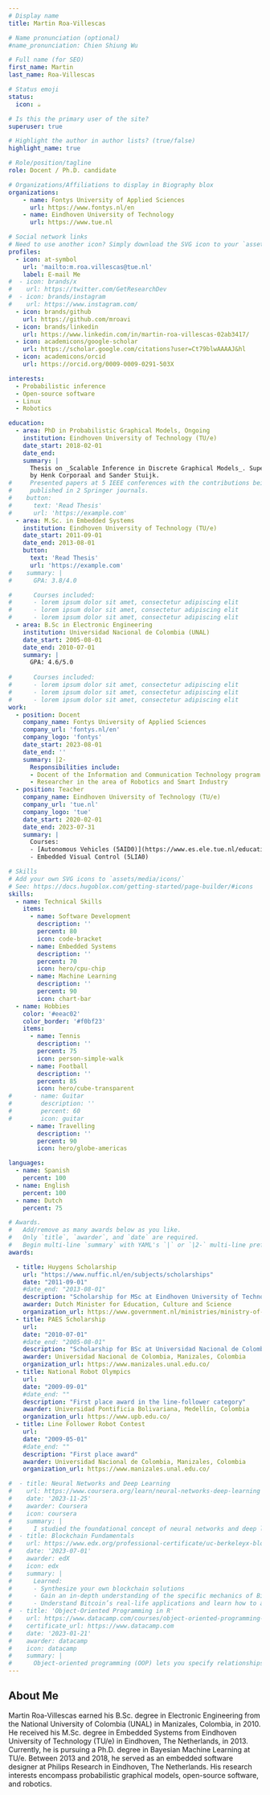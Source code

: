 ```yaml
---
# Display name
title: Martin Roa-Villescas

# Name pronunciation (optional)
#name_pronunciation: Chien Shiung Wu

# Full name (for SEO)
first_name: Martin
last_name: Roa-Villescas

# Status emoji
status:
  icon: ☕️

# Is this the primary user of the site?
superuser: true

# Highlight the author in author lists? (true/false)
highlight_name: true

# Role/position/tagline
role: Docent / Ph.D. candidate

# Organizations/Affiliations to display in Biography blox
organizations:
    - name: Fontys University of Applied Sciences
      url: https://www.fontys.nl/en
    - name: Eindhoven University of Technology
      url: https://www.tue.nl

# Social network links
# Need to use another icon? Simply download the SVG icon to your `assets/media/icons/` folder.
profiles:
  - icon: at-symbol
    url: 'mailto:m.roa.villescas@tue.nl'
    label: E-mail Me
#  - icon: brands/x
#    url: https://twitter.com/GetResearchDev
#  - icon: brands/instagram
#    url: https://www.instagram.com/
  - icon: brands/github
    url: https://github.com/mroavi
  - icon: brands/linkedin
    url: https://www.linkedin.com/in/martin-roa-villescas-02ab3417/
  - icon: academicons/google-scholar
    url: https://scholar.google.com/citations?user=Ct79blwAAAAJ&hl
  - icon: academicons/orcid
    url: https://orcid.org/0009-0009-0291-503X

interests:
  - Probabilistic inference
  - Open-source software
  - Linux
  - Robotics

education:
  - area: PhD in Probabilistic Graphical Models, Ongoing
    institution: Eindhoven University of Technology (TU/e)
    date_start: 2018-02-01
    date_end:
    summary: |
      Thesis on _Scalable Inference in Discrete Graphical Models_. Supervised
      by Henk Corporaal and Sander Stuijk.
#     Presented papers at 5 IEEE conferences with the contributions being
#     published in 2 Springer journals.
#    button:
#      text: 'Read Thesis'
#      url: 'https://example.com'
  - area: M.Sc. in Embedded Systems
    institution: Eindhoven University of Technology (TU/e)
    date_start: 2011-09-01
    date_end: 2013-08-01
    button:
      text: 'Read Thesis'
      url: 'https://example.com'
#    summary: |
#      GPA: 3.8/4.0

#      Courses included:
#      - lorem ipsum dolor sit amet, consectetur adipiscing elit
#      - lorem ipsum dolor sit amet, consectetur adipiscing elit
#      - lorem ipsum dolor sit amet, consectetur adipiscing elit
  - area: B.Sc in Electronic Engineering
    institution: Universidad Nacional de Colombia (UNAL)
    date_start: 2005-08-01
    date_end: 2010-07-01
    summary: |
      GPA: 4.6/5.0
      
#      Courses included:
#      - lorem ipsum dolor sit amet, consectetur adipiscing elit
#      - lorem ipsum dolor sit amet, consectetur adipiscing elit
#      - lorem ipsum dolor sit amet, consectetur adipiscing elit
work:
  - position: Docent
    company_name: Fontys University of Applied Sciences
    company_url: 'fontys.nl/en'
    company_logo: 'fontys'
    date_start: 2023-08-01
    date_end: ''
    summary: |2-
      Responsibilities include:
      - Docent of the Information and Communication Technology program
      - Researcher in the area of Robotics and Smart Industry
  - position: Teacher
    company_name: Eindhoven University of Technology (TU/e)
    company_url: 'tue.nl'
    company_logo: 'tue'
    date_start: 2020-02-01
    date_end: 2023-07-31
    summary: |
      Courses:
      - [Autonomous Vehicles (5AID0)](https://www.es.ele.tue.nl/education/5aid0/)
      - Embedded Visual Control (5LIA0)

# Skills
# Add your own SVG icons to `assets/media/icons/`
# See: https://docs.hugoblox.com/getting-started/page-builder/#icons
skills:
  - name: Technical Skills
    items:
      - name: Software Development
        description: ''
        percent: 80
        icon: code-bracket
      - name: Embedded Systems
        description: ''
        percent: 70
        icon: hero/cpu-chip
      - name: Machine Learning
        description: ''
        percent: 90
        icon: chart-bar
  - name: Hobbies
    color: '#eeac02'
    color_border: '#f0bf23'
    items:
      - name: Tennis
        description: ''
        percent: 75
        icon: person-simple-walk
      - name: Football
        description: ''
        percent: 85
        icon: hero/cube-transparent
#      - name: Guitar
#        description: ''
#        percent: 60
#        icon: guitar
      - name: Travelling
        description: ''
        percent: 90
        icon: hero/globe-americas

languages:
  - name: Spanish
    percent: 100
  - name: English
    percent: 100
  - name: Dutch
    percent: 75

# Awards.
#   Add/remove as many awards below as you like.
#   Only `title`, `awarder`, and `date` are required.
#   Begin multi-line `summary` with YAML's `|` or `|2-` multi-line prefix and indent 2 spaces below.
awards:

  - title: Huygens Scholarship
    url: "https://www.nuffic.nl/en/subjects/scholarships"
    date: "2011-09-01"
    #date_end: "2013-08-01"
    description: "Scholarship for MSc at Eindhoven University of Technology, Eindhoven, The Netherlands."
    awarder: Dutch Minister for Education, Culture and Science
    organization_url: https://www.government.nl/ministries/ministry-of-education-culture-and-science
  - title: PAES Scholarship
    url:
    date: "2010-07-01"
    #date_end: "2005-08-01"
    description: "Scholarship for BSc at Universidad Nacional de Colombia, Manizales, Colombia."
    awarder: Universidad Nacional de Colombia, Manizales, Colombia
    organization_url: https://www.manizales.unal.edu.co/
  - title: National Robot Olympics
    url:
    date: "2009-09-01"
    #date_end: ""
    description: "First place award in the line-follower category"
    awarder: Universidad Pontificia Bolivariana, Medellín, Colombia
    organization_url: https://www.upb.edu.co/
  - title: Line Follower Robot Contest
    url:
    date: "2009-05-01"
    #date_end: ""
    description: "First place award"
    awarder: Universidad Nacional de Colombia, Manizales, Colombia
    organization_url: https://www.manizales.unal.edu.co/

#  - title: Neural Networks and Deep Learning
#    url: https://www.coursera.org/learn/neural-networks-deep-learning
#    date: '2023-11-25'
#    awarder: Coursera
#    icon: coursera
#    summary: |
#      I studied the foundational concept of neural networks and deep learning. By the end, I was familiar with the significant technological trends driving the rise of deep learning; build, train, and apply fully connected deep neural networks; implement efficient (vectorized) neural networks; identify key parameters in a neural network’s architecture; and apply deep learning to your own applications.
#  - title: Blockchain Fundamentals
#    url: https://www.edx.org/professional-certificate/uc-berkeleyx-blockchain-fundamentals
#    date: '2023-07-01'
#    awarder: edX
#    icon: edx
#    summary: |
#      Learned:
#      - Synthesize your own blockchain solutions
#      - Gain an in-depth understanding of the specific mechanics of Bitcoin
#      - Understand Bitcoin’s real-life applications and learn how to attack and destroy Bitcoin, Ethereum, smart contracts and Dapps, and alternatives to Bitcoin’s Proof-of-Work consensus algorithm
#  - title: 'Object-Oriented Programming in R'
#    url: https://www.datacamp.com/courses/object-oriented-programming-with-s3-and-r6-in-r
#    certificate_url: https://www.datacamp.com
#    date: '2023-01-21'
#    awarder: datacamp
#    icon: datacamp
#    summary: |
#      Object-oriented programming (OOP) lets you specify relationships between functions and the objects that they can act on, helping you manage complexity in your code. This is an intermediate level course, providing an introduction to OOP, using the S3 and R6 systems. S3 is a great day-to-day R programming tool that simplifies some of the functions that you write. R6 is especially useful for industry-specific analyses, working with web APIs, and building GUIs.
---
```


## About Me

Martin Roa-Villescas earned his B.Sc. degree in Electronic Engineering from
the National University of Colombia (UNAL) in Manizales, Colombia, in 2010. He
received his M.Sc. degree in Embedded Systems from Eindhoven University of
Technology (TU/e) in Eindhoven, The Netherlands, in 2013. Currently, he is
pursuing a Ph.D. degree in Bayesian Machine Learning at TU/e. Between 2013 and
2018, he served as an embedded software designer at Philips Research in
Eindhoven, The Netherlands. His research interests encompass probabilistic
graphical models, open-source software, and robotics.

